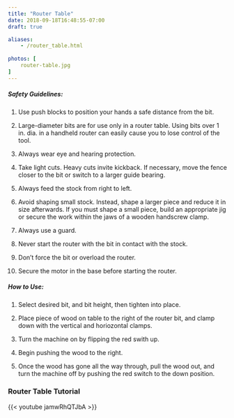 ```yaml
---
title: "Router Table"
date: 2018-09-18T16:48:55-07:00
draft: true

aliases:
    - /router_table.html
    
photos: [
    router-table.jpg
]
---
```


##### Safety Guidelines:
1. Use push blocks to position your hands a safe distance from the bit.

2. Large-diameter bits are for use only in a router table. Using bits over 1 in. dia. in a handheld router can easily cause you to lose control of the tool.

3. Always wear eye and hearing protection.

4. Take light cuts. Heavy cuts invite kickback. If necessary, move the fence closer to the bit or switch to a larger guide bearing.

5. Always feed the stock from right to left.

6. Avoid shaping small stock. Instead, shape a larger piece and reduce it in size afterwards. If you must shape a small piece, build an appropriate jig or secure the work within the jaws of a wooden handscrew clamp.

7. Always use a guard.

8. Never start the router with the bit in contact with the stock.

9. Don’t force the bit or overload the router.

10. Secure the motor in the base before starting the router.


##### How to Use:
1. Select desired bit, and bit height, then tighten into place.

2. Place piece of wood on table to the right of the router bit, and clamp down with the vertical and horiozontal clamps.

3. Turn the machine on by flipping the red swith up.

4. Begin pushing the wood to the right.

5. Once the wood has gone all the way through, pull the wood out, and turn the machine off by pushing the red switch to the down position.

### Router Table Tutorial
{{< youtube jamwRhQTJbA >}}


